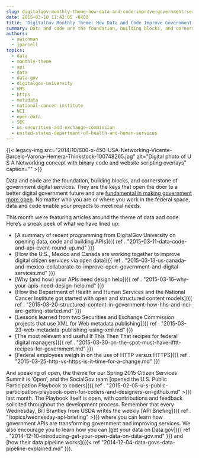```yaml
---
slug: digitalgov-monthly-theme-how-data-and-code-improve-government-services
date: 2015-03-10 11:43:05 -0400
title: 'DigitalGov Monthly Theme: How Data and Code Improve Government Services'
summary: Data and code are the foundation, building blocks, and cornerstone of government digital services. They are the keys that open the door to a better digital government future and are fundamental in making government more open. No matter who you are or where you work in the federal space, data and code enable your projects
authors:
  - awichman
  - jparcell
topics:
  - data
  - monthly-theme
  - api
  - data
  - data-gov
  - digitalgov-university
  - HHS
  - https
  - metadata
  - national-cancer-institute
  - NCI
  - open-data
  - SEC
  - us-securities-and-exchange-commission
  - united-states-department-of-health-and-human-services
---
```


{{< legacy-img src="2014/10/600-x-450-USA-Networking-Vicente-Barcelo-Varona-Hemera-Thinkstock-100748265.jpg" alt="Digital photo of U S A Networking concept with binary code and website scripting overlays" caption="" >}}

Data and code are the foundation, building blocks, and cornerstone of government digital services. They are the keys that open the door to a better digital government future and are [fundamental in making government more open](http://www.whitehouse.gov/open). No matter who you are or where you work in the federal space, data and code enable your projects to meet real needs.

This month we’re featuring articles around the theme of data and code. Here&#8217;s a sneak peek of what we have lined up:

  * [A summary of recent programming from DigitalGov University on opening data, code and building APIs]({{ ref . "2015-03-11-data-code-and-api-event-round-up.md" }})
  * [How the U.S., Mexico and Canada are working together to improve digital citizen services via open data]({{ ref . "2015-03-13-us-canada-and-mexico-collaborate-to-improve-open-government-and-digital-services.md" }})
  * [Why (and how) your APIs need design help]({{ ref . "2015-03-16-why-your-apis-need-design-help.md" }})
  * [How the Department of Health and Human Services and the National Cancer Institute got started with open and structured content models]({{ ref . "2015-03-20-structured-content-in-government-how-hhs-and-nci-are-getting-started.md" }})
  * [Lessons learned from two Securities and Exchange Commission projects that use XML for Web metadata publishing]({{ ref . "2015-03-23-web-metadata-publishing-using-xml.md" }})
  * [The most relevant and useful If This Then That recipes for federal digital managers]({{ ref . "2015-03-30-on-the-spot-must-have-ifttt-recipes-for-government.md" }})
  * [Federal employees weigh in on the use of HTTP versus HTTPS]({{ ref . "2015-03-25-http-vs-https-is-it-time-for-a-change.md" }})

And speaking of open, the theme for our Spring 2015 Citizen Services Summit is &#8216;Open&#8217;, and the SocialGov team [opened the U.S. Public Participation Playbook to coders]({{ ref . "2015-02-05-u-s-public-participation-playbook-open-for-coders-and-designers-on-github.md" >}}) last month. The Playbook itself is open, with contributions and feedback solicited throughout the development process. Remember that every Wednesday, Bill Brantley from USDA writes the weekly [API Briefing]({{ ref . "/topics/wednesday-api-briefing" >}}) where you can learn how government APIs are transforming government and improving services. We also encourage you to learn how you can [get your data on Data.gov]({{ ref . "2014-12-10-introducing-get-your-open-data-on-data-gov.md" }}) and [how their data pipeline works]({{< ref "2014-12-04-data-govs-data-pipeline-explained.md" }}).
